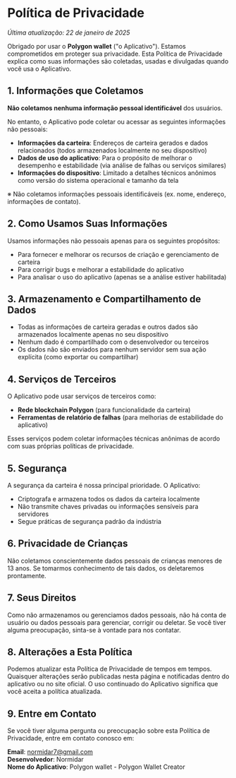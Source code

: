 # Política de Privacidade

_Última atualização: 22 de janeiro de 2025_

Obrigado por usar o **Polygon wallet** ("o Aplicativo"). Estamos comprometidos em proteger sua privacidade. Esta Política de Privacidade explica como suas informações são coletadas, usadas e divulgadas quando você usa o Aplicativo.

## 1. Informações que Coletamos

**Não coletamos nenhuma informação pessoal identificável** dos usuários.

No entanto, o Aplicativo pode coletar ou acessar as seguintes informações não pessoais:

- **Informações da carteira**: Endereços de carteira gerados e dados relacionados (todos armazenados localmente no seu dispositivo)
- **Dados de uso do aplicativo**: Para o propósito de melhorar o desempenho e estabilidade (via análise de falhas ou serviços similares)
- **Informações do dispositivo**: Limitado a detalhes técnicos anônimos como versão do sistema operacional e tamanho da tela

※ Não coletamos informações pessoais identificáveis (ex. nome, endereço, informações de contato).

## 2. Como Usamos Suas Informações

Usamos informações não pessoais apenas para os seguintes propósitos:

- Para fornecer e melhorar os recursos de criação e gerenciamento de carteira
- Para corrigir bugs e melhorar a estabilidade do aplicativo
- Para analisar o uso do aplicativo (apenas se a análise estiver habilitada)

## 3. Armazenamento e Compartilhamento de Dados

- Todas as informações de carteira geradas e outros dados são armazenados localmente apenas no seu dispositivo
- Nenhum dado é compartilhado com o desenvolvedor ou terceiros
- Os dados não são enviados para nenhum servidor sem sua ação explícita (como exportar ou compartilhar)

## 4. Serviços de Terceiros

O Aplicativo pode usar serviços de terceiros como:

- **Rede blockchain Polygon** (para funcionalidade da carteira)
- **Ferramentas de relatório de falhas** (para melhorias de estabilidade do aplicativo)

Esses serviços podem coletar informações técnicas anônimas de acordo com suas próprias políticas de privacidade.

## 5. Segurança

A segurança da carteira é nossa principal prioridade. O Aplicativo:

- Criptografa e armazena todos os dados da carteira localmente
- Não transmite chaves privadas ou informações sensíveis para servidores
- Segue práticas de segurança padrão da indústria

## 6. Privacidade de Crianças

Não coletamos conscientemente dados pessoais de crianças menores de 13 anos. Se tomarmos conhecimento de tais dados, os deletaremos prontamente.

## 7. Seus Direitos

Como não armazenamos ou gerenciamos dados pessoais, não há conta de usuário ou dados pessoais para gerenciar, corrigir ou deletar. Se você tiver alguma preocupação, sinta-se à vontade para nos contatar.

## 8. Alterações a Esta Política

Podemos atualizar esta Política de Privacidade de tempos em tempos. Quaisquer alterações serão publicadas nesta página e notificadas dentro do aplicativo ou no site oficial. O uso continuado do Aplicativo significa que você aceita a política atualizada.

## 9. Entre em Contato

Se você tiver alguma pergunta ou preocupação sobre esta Política de Privacidade, entre em contato conosco em:

**Email**: normidar7@gmail.com  
**Desenvolvedor**: Normidar  
**Nome do Aplicativo**: Polygon wallet - Polygon Wallet Creator
